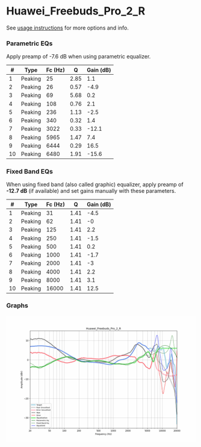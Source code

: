 # Huawei_Freebuds_Pro_2_R
See [usage instructions](https://github.com/jaakkopasanen/AutoEq#usage) for more options and info.

### Parametric EQs
Apply preamp of -7.6 dB when using parametric equalizer.

|   # | Type    |   Fc (Hz) |    Q |   Gain (dB) |
|-----|---------|-----------|------|-------------|
|   1 | Peaking |        25 | 2.85 |         1.1 |
|   2 | Peaking |        26 | 0.57 |        -4.9 |
|   3 | Peaking |        69 | 5.68 |         0.2 |
|   4 | Peaking |       108 | 0.76 |         2.1 |
|   5 | Peaking |       236 | 1.13 |        -2.5 |
|   6 | Peaking |       340 | 0.32 |         1.4 |
|   7 | Peaking |      3022 | 0.33 |       -12.1 |
|   8 | Peaking |      5965 | 1.47 |         7.4 |
|   9 | Peaking |      6444 | 0.29 |        16.5 |
|  10 | Peaking |      6480 | 1.91 |       -15.6 |

### Fixed Band EQs
When using fixed band (also called graphic) equalizer, apply preamp of **-12.7 dB** (if available) and set gains manually with these parameters.

|   # | Type    |   Fc (Hz) |    Q |   Gain (dB) |
|-----|---------|-----------|------|-------------|
|   1 | Peaking |        31 | 1.41 |        -4.5 |
|   2 | Peaking |        62 | 1.41 |        -0   |
|   3 | Peaking |       125 | 1.41 |         2.2 |
|   4 | Peaking |       250 | 1.41 |        -1.5 |
|   5 | Peaking |       500 | 1.41 |         0.2 |
|   6 | Peaking |      1000 | 1.41 |        -1.7 |
|   7 | Peaking |      2000 | 1.41 |        -3   |
|   8 | Peaking |      4000 | 1.41 |         2.2 |
|   9 | Peaking |      8000 | 1.41 |         3.1 |
|  10 | Peaking |     16000 | 1.41 |        12.5 |

### Graphs
![](./Huawei_Freebuds_Pro_2_R.png)
